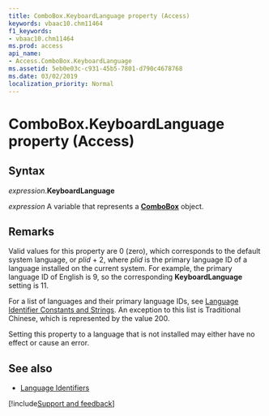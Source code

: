 ```yaml
---
title: ComboBox.KeyboardLanguage property (Access)
keywords: vbaac10.chm11464
f1_keywords:
- vbaac10.chm11464
ms.prod: access
api_name:
- Access.ComboBox.KeyboardLanguage
ms.assetid: 5eb0e03c-c931-45b5-7801-d790c4678768
ms.date: 03/02/2019
localization_priority: Normal
---
```



# ComboBox.KeyboardLanguage property (Access)


## Syntax

_expression_.**KeyboardLanguage**

_expression_ A variable that represents a **[ComboBox](Access.ComboBox.md)** object.


## Remarks

Valid values for this property are 0 (zero), which corresponds to the default system language, or _plid_ + 2, where _plid_ is the primary language ID of a language installed on the current system. For example, the primary language ID of English is 9, so the corresponding **KeyboardLanguage** setting is 11. 

For a list of languages and their primary language IDs, see [Language Identifier Constants and Strings](https://docs.microsoft.com/windows/desktop/Intl/language-identifier-constants-and-strings). An exception to this list is Traditional Chinese, which is represented by the value 200.

Setting this property to a language that is not installed may either have no effect or cause an error.

## See also

- [Language Identifiers](https://docs.microsoft.com/windows/desktop/intl/language-identifiers)


[!include[Support and feedback](~/includes/feedback-boilerplate.md)]